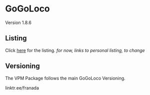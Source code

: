 # GoGoLoco

Version 1.8.6

## Listing

Click [here](https://spokeek.github.io/goloco) for the listing.
*for now, links to personal listing, to change*

## Versioning

The VPM Package follows the main GoGoLoco Versioning.

linktr.ee/franada
